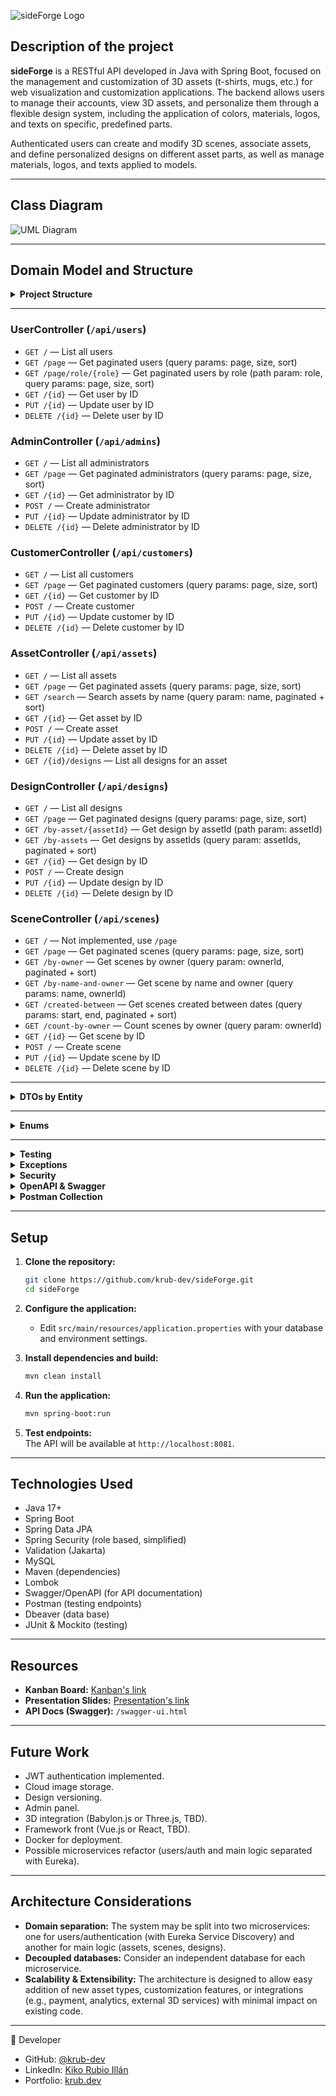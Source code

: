 ![sideForge Logo](assets/logo/sideForge-logo-yunque.jpg)

## Description of the project

**sideForge** is a RESTful API developed in Java with Spring Boot, focused on the management and customization of 3D assets (t-shirts, mugs, etc.) for web visualization and customization applications. The backend allows users to manage their accounts, view 3D assets, and personalize them through a flexible design system, including the application of colors, materials, logos, and texts on specific, predefined parts.

Authenticated users can create and modify 3D scenes, associate assets, and define personalized designs on different asset parts, as well as manage materials, logos, and texts applied to models.

---

## Class Diagram

![UML Diagram](assets/schema/sideForge-schema-UML-light.png)

---

## Domain Model and Structure

<details>
<summary><strong>Project Structure</strong></summary>

```plaintext
src/
├── assets/
│   ├── logo/
│   ├── schema/
│   ├── docs/
│   ├── test-report/
│   └── visual-resources/
│
├── main/
│   ├── java/
│   │   └── com/
│   │       └── sideforge/
│   │           ├── config/
│   │           │   └── OpenApiConfig.java
│   │           ├── controller/
│   │           │   ├── AdminController.java
│   │           │   ├── AssetController.java
│   │           │   ├── CustomerController.java
│   │           │   ├── DesignController.java
│   │           │   ├── SceneController.java
│   │           │   └── UserController.java
│   │           ├── dto/
│   │           │   ├── admin/
│   │           │   │   ├── AdminRequestDTO.java
│   │           │   │   ├── AdminResponseDTO.java
│   │           │   │   └── AdminUpdateDTO.java
│   │           │   ├── asset/
│   │           │   │   ├── AssetRequestDTO.java
│   │           │   │   ├── AssetResponseDTO.java
│   │           │   │   └── AssetUpdateDTO.java
│   │           │   ├── customer/
│   │           │   │   ├── CustomerRequestDTO.java
│   │           │   │   ├── CustomerResponseDTO.java
│   │           │   │   └── CustomerUpdateDTO.java
│   │           │   ├── design/
│   │           │   │   ├── DesignRequestDTO.java
│   │           │   │   ├── DesignResponseDTO.java
│   │           │   │   └── DesignUpdateDTO.java
│   │           │   ├── scene/
│   │           │   │   ├── SceneRequestDTO.java
│   │           │   │   ├── SceneResponseDTO.java
│   │           │   │   └── SceneUpdateDTO.java
│   │           │   └── user/
│   │           │       ├── UserRequestDTO.java
│   │           │       ├── UserResponseDTO.java
│   │           │       └── UserUpdateDTO.java
│   │           ├── enums/
│   │           │   ├── Department.java
│   │           │   ├── MaterialType.java
│   │           │   ├── Part.java
│   │           │   ├── PreferredLanguage.java
│   │           │   └── Role.java
│   │           ├── exception/
│   │           │   ├── ApiErrorResponse.java
│   │           │   ├── BadRequestException.java
│   │           │   ├── GlobalExceptionHandler.java
│   │           │   ├── InvalidCredentialsException.java
│   │           │   ├── ResourceNotFoundException.java
│   │           │   └── UsernameAlreadyExistsException.java
│   │           ├── model/
│   │           │   ├── Admin.java
│   │           │   ├── Asset.java
│   │           │   ├── Customer.java
│   │           │   ├── Design.java
│   │           │   ├── Scene.java
│   │           │   └── User.java
│   │           ├── repository/
│   │           │   ├── AdminRepository.java
│   │           │   ├── AssetRepository.java
│   │           │   ├── CustomerRepository.java
│   │           │   ├── DesignRepository.java
│   │           │   ├── SceneRepository.java
│   │           │   └── UserRepository.java
│   │           ├── security/
│   │           │   └── SecurityConfig.java
│   │           ├── service/
│   │           │   ├── impl/
│   │           │   │   ├── AdminServiceImpl.java
│   │           │   │   ├── AssetServiceImpl.java
│   │           │   │   ├── CustomerServiceImpl.java
│   │           │   │   ├── DesignServiceImpl.java
│   │           │   │   ├── SceneServiceImpl.java
│   │           │   │   └── UserServiceImpl.java
│   │           │   └── interfaces/
│   │           │       ├── AdminService.java
│   │           │       ├── AssetService.java
│   │           │       ├── CustomerService.java
│   │           │       ├── DesignService.java
│   │           │       ├── SceneService.java
│   │           │       └── UserService.java
│   │           ├── util/
│   │           │   └── DataLoader.java
│   │           └── SideForgeApplication.java
│   └── resources/
│       ├── application.properties
│       ├── static/
│       └── templates/
│
└── test/
    └── java/
        └── com/
            └── sideforge/
                ├── controller/
                │   ├── AdminControllerTest.java
                │   ├── AssetControllerTest.java
                │   ├── CustomerControllerTest.java
                │   ├── DesignControllerTest.java
                │   ├── SceneControllerTest.java
                │   └── UserControllerTest.java
                ├── service/
                │   └── impl/
                │       ├── AdminServiceImplTest.java
                │       ├── AssetServiceImplTest.java
                │       ├── CustomerServiceImplTest.java
                │       ├── DesignServiceImplTest.java
                │       ├── SceneServiceImplTest.java
                │       └── UserServiceImplTest.java
                ├── util/
                │   └── DataLoaderTest.java
                └── SideForgeApplicationTests.java
```

</details>

---

### UserController (`/api/users`)
-   `GET /` — List all users
-   `GET /page` — Get paginated users (query params: page, size, sort)
-   `GET /page/role/{role}` — Get paginated users by role (path param: role, query params: page, size, sort)
-   `GET /{id}` — Get user by ID
-   `PUT /{id}` — Update user by ID
-   `DELETE /{id}` — Delete user by ID

### AdminController (`/api/admins`)
-   `GET /` — List all administrators
-   `GET /page` — Get paginated administrators (query params: page, size, sort)
-   `GET /{id}` — Get administrator by ID
-   `POST /` — Create administrator
-   `PUT /{id}` — Update administrator by ID
-   `DELETE /{id}` — Delete administrator by ID

### CustomerController (`/api/customers`)
-   `GET /` — List all customers
-   `GET /page` — Get paginated customers (query params: page, size, sort)
-   `GET /{id}` — Get customer by ID
-   `POST /` — Create customer
-   `PUT /{id}` — Update customer by ID
-   `DELETE /{id}` — Delete customer by ID

### AssetController (`/api/assets`)
-   `GET /` — List all assets
-   `GET /page` — Get paginated assets (query params: page, size, sort)
-   `GET /search` — Search assets by name (query param: name, paginated + sort)
-   `GET /{id}` — Get asset by ID
-   `POST /` — Create asset
-   `PUT /{id}` — Update asset by ID
-   `DELETE /{id}` — Delete asset by ID
-   `GET /{id}/designs` — List all designs for an asset

### DesignController (`/api/designs`)
-   `GET /` — List all designs
-   `GET /page` — Get paginated designs (query params: page, size, sort)
-   `GET /by-asset/{assetId}` — Get design by assetId (path param: assetId)
-   `GET /by-assets` — Get designs by assetIds (query param: assetIds, paginated + sort)
-   `GET /{id}` — Get design by ID
-   `POST /` — Create design
-   `PUT /{id}` — Update design by ID
-   `DELETE /{id}` — Delete design by ID

### SceneController (`/api/scenes`)
-   `GET /` — Not implemented, use `/page`
-   `GET /page` — Get paginated scenes (query params: page, size, sort)
-   `GET /by-owner` — Get scenes by owner (query param: ownerId, paginated + sort)
-   `GET /by-name-and-owner` — Get scene by name and owner (query params: name, ownerId)
-   `GET /created-between` — Get scenes created between dates (query params: start, end, paginated + sort)
-   `GET /count-by-owner` — Count scenes by owner (query param: ownerId)
-   `GET /{id}` — Get scene by ID
-   `POST /` — Create scene
-   `PUT /{id}` — Update scene by ID
-   `DELETE /{id}` — Delete scene by ID

---

<details>
<summary><strong>DTOs by Entity</strong></summary>

-   **User**

    -   **UserRequestDTO**: username, email, password, role (optional/admin)
    -   **UserResponseDTO**: id, username, email, role
    -   **UserUpdateDTO**: username, email, password, profileImageUrl, preferredLanguage, isVerified

-   **Customer**

    -   **CustomerRequestDTO**: username, email, password, profileImageUrl, preferredLanguage, isVerified
    -   **CustomerResponseDTO**: id, username, email, profileImageUrl, preferredLanguage, isVerified
    -   **CustomerUpdateDTO**: profileImageUrl, preferredLanguage, isVerified

-   **Admin**

    -   **AdminRequestDTO**: username, email, password, adminLevel, department, departmentImageUrl, lastLogin
    -   **AdminResponseDTO**: id, username, email, adminLevel, department, departmentImageUrl, lastLogin
    -   **AdminUpdateDTO**: adminLevel, department, departmentImageUrl, lastLogin

-   **Asset**

    -   **AssetRequestDTO**: name, description, glbPath, thumbnailDefault, partsConfigJson
    -   **AssetResponseDTO**: id, name, description, glbPath, thumbnailDefault, partsConfigJson
    -   **AssetUpdateDTO**: name, description, glbPath, thumbnailDefault, partsConfigJson

-   **Scene**

    -   **SceneRequestDTO**: name, lightingConfigJson, cameraConfigJson, thumbnail, designId
    -   **SceneResponseDTO**: id, name, lightingConfigJson, cameraConfigJson, thumbnail, createdAt, updatedAt, designId, ownerId
    -   **SceneUpdateDTO**: name, lightingConfigJson, cameraConfigJson, thumbnail, designId

-   **Design**
    -   **DesignRequestDTO**: name, textureMapUrl, materialsJson, partsColorsJson, logoConfigJson, textConfigJson, assetId
    -   **DesignResponseDTO**: id, name, textureMapUrl, materialsJson, partsColorsJson, logoConfigJson, textConfigJson, assetId
    -   **DesignUpdateDTO**: name, textureMapUrl, materialsJson, partsColorsJson, logoConfigJson, textConfigJson, assetId

---

</details>

---

<details>
<summary><strong>Enums</strong></summary>

**Part** (customizable parts, per asset)

```java
public enum Part {
    // T-SHIRT
    CHEST,
    LEFT_CHEST,
    RIGHT_CHEST,
    BACK,
    BACK_NECK,
    RIGHT_SLEEVE,
    LEFT_SLEEVE,
    COLLAR,
    INSIDE_LABEL, // Inner area for size or brand label

    // MUG
    HANDLE,
    BASE,
    INTERIOR,
    RIGHT_SIDE,
    LEFT_SIDE,

    // MOUSE PAD
    SURFACE,
    EDGE,
    BOTTOM
}
```

**MaterialType** (available materials)

```java
public enum MaterialType {
    // CLOTHING MATERIALS (Materiales para ropa)
    COTTON,           // Algodón
    POLYESTER,        // Poliéster
    WOOL,             // Lana
    LEATHER,          // Cuero
    NYLON,            // Nailon
    SILK,             // Seda
    DENIM,            // Vaquero/Denim

    // RUBBER & ELASTOMERS (Goma y elastómeros)
    RUBBER,           // Goma
    LATEX,            // Látex
    SILICONE,         // Silicona

    // PAPER & CARDBOARD (Papel y cartón)
    PAPER,            // Papel
    CARDBOARD,        // Cartón

    // WOOD (Madera)
    PINE,             // Pino
    OAK,              // Roble
    BEECH,            // Haya

    // METALS (Metales)
    STAINLESS_STEEL,  // Acero inoxidable
    ALUMINUM,         // Aluminio
    IRON              // Hierro
}
```

**PreferredLanguage** (supported user languages)

```java
public enum PreferredLanguage {
    ES,    // Español (Spanish)
    EN,    // Inglés (English)
    FR,    // Francés (French)
    DE,    // Alemán (German)
    IT     // Italiano (Italian)
}
```

**Department** (admin departments)

```java
public enum Department {
    IT,       // Technology (Tecnología)
    HR,       // Human Resources (Recursos Humanos)
    SUPPORT,  // Soporte (Atención al cliente)
    SALES,    // Ventas
    DESIGN    // Diseño
}
```

</details>

---

<details>
<summary><strong>Testing</strong></summary>

-   **Controllers:**  
    Use `@WebMvcTest` and `MockMvc` to simulate HTTP requests and validate responses. Controller tests are located in `src/test/java/com/sideForge/app/controller/` and cover all endpoints for users, assets, scenes, and designs.

-   **Services:**  
    Use `@ExtendWith(MockitoExtension.class)` and mock repositories to test business logic in isolation. Service tests are located in `src/test/java/com/sideForge/app/service/impl/` and cover all service implementations.

-   **DataLoader:**  
    Initial data loading logic is tested in `src/test/java/com/sideForge/app/DataLoaderTest.java`.

</details>

<details>
<summary><strong>Exceptions</strong></summary>

-   **ApiException**  
    Custom base exception for API errors. Used to return structured error responses with a message and HTTP status.

-   **GlobalExceptionHandler**  
    Handles all exceptions thrown in controllers. Converts exceptions into standardized HTTP responses (with error message, status, and timestamp).

-   **ResourceNotFoundException**  
    Thrown when a requested resource (user, asset, scene, design, etc.) does not exist. Returns a 404 Not Found response.

-   **ValidationException**  
    Thrown when input data fails validation (e.g., missing required fields, invalid formats). Returns a 400 Bad Request response.

</details>

<details>
<summary><strong>Security</strong></summary>

-   **Spring Security** is configured in `config/WebSecurityConfig.java` to secure all endpoints.
-   **Role-based access:**
    -   Endpoints are protected based on user roles (`CUSTOMER`, `ADMIN`).
    -   Only `ADMIN` users can create, update, or delete assets and access certain user data.
    -   Regular users (`CUSTOMER`) can only access and modify their own resources.
-   **Password encoding:**
    -   Passwords are securely hashed using a password encoder utility.
-   **Authentication:**
    -   Basic authentication is enabled for testing.
    -   JWT authentication is prepared but not enabled by default.
-   **Test admin user:**
    -   A default admin user is created on startup for endpoint testing:
        -   **Username:** `admin`
        -   **Password:** `admin`
        -   **Role:** `ADMIN`
    -   You can use these credentials to test all admin-only endpoints.

</details>

<details>
<summary><strong>OpenAPI & Swagger</strong></summary>

-   **Swagger/OpenAPI** is configured via `config/SwaggerConfig.java`.
-   Interactive API documentation is available at: [http://localhost:8081/swagger-ui.html](http://localhost:8081/swagger-ui.html)

</details>

<details>
<summary><strong>Postman Collection</strong></summary>

-   The full Postman collection for demo/testing is available at:
    [`assets/docs/sideForge-demo-structured.postman_collection.json`](assets/docs/sideForge-demo-structured.postman_collection.json)
-   This collection covers registration, authentication, CRUD flows, pagination, and role-based access examples.
-   You can import it directly into Postman for quick API testing.

</details>

---

## Setup

1. **Clone the repository:**

    ```bash
    git clone https://github.com/krub-dev/sideForge.git
    cd sideForge
    ```

2. **Configure the application:**

    - Edit `src/main/resources/application.properties` with your database and environment settings.

3. **Install dependencies and build:**

    ```bash
    mvn clean install
    ```

4. **Run the application:**

    ```bash
    mvn spring-boot:run
    ```

5. **Test endpoints:**  
   The API will be available at `http://localhost:8081`.

---

## Technologies Used

-   Java 17+
-   Spring Boot
-   Spring Data JPA
-   Spring Security (role based, simplified)
-   Validation (Jakarta)
-   MySQL
-   Maven (dependencies)
-   Lombok
-   Swagger/OpenAPI (for API documentation)
-   Postman (testing endpoints)
-   Dbeaver (data base)
-   JUnit & Mockito (testing)

---

## Resources

-   **Kanban Board:** [Kanban's link](https://github.com/users/krub-dev/projects/2)
-   **Presentation Slides:** [Presentation's link](https://gamma.app/docs/Your-Vision-Visualized-8x4bz2i70z8ek1j?)
-   **API Docs (Swagger):** `/swagger-ui.html`

---

## Future Work

-   JWT authentication implemented.
-   Cloud image storage.
-   Design versioning.
-   Admin panel.
-   3D integration (Babylon.js or Three.js, TBD).
-   Framework front (Vue.js or React, TBD).
-   Docker for deployment.
-   Possible microservices refactor (users/auth and main logic separated with Eureka).

---

## Architecture Considerations

-   **Domain separation:** The system may be split into two microservices: one for users/authentication (with Eureka Service Discovery) and another for main logic (assets, scenes, designs).
-   **Decoupled databases:** Consider an independent database for each microservice.
-   **Scalability & Extensibility:** The architecture is designed to allow easy addition of new asset types, customization features, or integrations (e.g., payment, analytics, external 3D services) with minimal impact on existing code.

---
👤 Developer

- GitHub: [@krub-dev](https://github.com/krub-dev)
- LinkedIn: [Kiko Rubio Illán](https://www.linkedin.com/in/kiko-rubio-illan/)
- Portfolio: [krub.dev](https://krub.dev)
